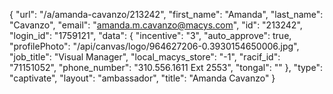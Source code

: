{
    "url": "\/a\/amanda-cavanzo\/213242",
    "first_name": "Amanda",
    "last_name": "Cavanzo",
    "email": "amanda.m.cavanzo@macys.com",
    "id": "213242",
    "login_id": "1759121",
    "data": {
        "incentive": "3",
        "auto_approve": true,
        "profilePhoto": "\/api\/canvas\/logo\/964627206-0.3930154650006.jpg",
        "job_title": "Visual Manager",
        "local_macys_store": "-1",
        "racif_id": "71151052",
        "phone_number": "310.556.1611 Ext 2553",
        "tongal": ""
    },
    "type": "captivate",
    "layout": "ambassador",
    "title": "Amanda Cavanzo"
}